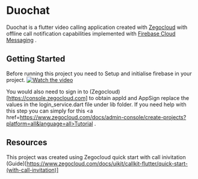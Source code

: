 # Duochat

Duochat is a flutter video calling application created with <a  href=https://www.zegocloud.com/docs/uikit/callkit-flutter/quick-start-(with-call-invitation)>Zegocloud</a>  with offline call notification capabilities implemented with [Firebase Cloud Messaging](https://firebase.google.com/docs/cloud-messaging?hl=en&authuser=0) . 

## Getting Started

Before running this project you need to Setup and initialise firebase in your project. [![Watch the video](https://img.youtube.com/vi/FkFvQ0SaT1I.jpg)](https://www.youtube.com/watch?v=FkFvQ0SaT1I&embeds_referring_euri=https%3A%2F%2Ffirebase.google.com%2F&embeds_referring_origin=https%3A%2F%2Ffirebase.google.com&source_ve_path=Mjg2NTksMTM5MTE3LDI4NjY2&feature=emb_logo) 
 
You would also need to sign in to (Zegocloud)[https://console.zegocloud.com] to obtain appId and AppSign replace the values in the login_service.dart file  under lib folder. 
If you need help with this step you can simply for this <a  href=https://www.zegocloud.com/docs/admin-console/create-projects?platform=all&language=all>Tutorial</a> .

## Resources

This project was created  using Zegocloud quick start with call inivitation (Guide)[https://www.zegocloud.com/docs/uikit/callkit-flutter/quick-start-(with-call-invitation)]
